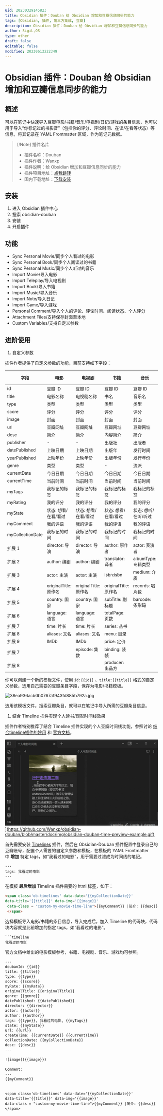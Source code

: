 ```yaml
---
uid: 20230329145823
title: Obsidian 插件：Douban 给 Obsidian 增加和豆瓣信息同步的能力
tags: [Obsidian, 插件, 第三方集成, 豆瓣]
description: Obsidian 插件：Douban 给 Obsidian 增加和豆瓣信息同步的能力
author: SigiL,OS
type: other
draft: false
editable: false
modified: 20230613222349
---
```


# Obsidian 插件：Douban 给 Obsidian 增加和豆瓣信息同步的能力

## 概述

可以在笔记中快速导入豆瓣电影/书籍/音乐/电视剧/日记/游戏的条目信息，也可以用于导入“你标记过的书影音”（包括你的评分、评论时间、在读/在看等状态）等信息，将其记录在 YAML Frontmatter 区域，作为笔记元数据。

> [!Note] 插件名片
> - 插件名称：Douban
> - 插件作者：Wanxp
> - 插件说明：给 Obsidian 增加和豆瓣信息同步的能力
> - 插件项目地址：[点我跳转](https://github.com/Wanxp/obsidian-douban)
> - 国内下载地址：[下载安装](https://pkmer.cn/products/plugin/pluginMarket/?obsidian-douban-plugin)

## 安装

1. 进入 Obsidian 插件中心
2. 搜索 obsidian-douban
3. 安装
4. 开启插件

## 功能

- Sync Personal Movie/同步个人看过的电影
- Sync Personal Book/同步个人阅读过的书籍
- Sync Personal Music/同步个人听过的音乐
- Import Movie/导入电影
- Import Teleplay/导入电视剧
- Import Book/导入书籍
- Import Music/导入音乐
- Import Note/导入日记
- Import Game/导入游戏
- Personal Comment/导入个人的评论、评论时间、阅读状态、个人评分
- Attachment Files/支持保存封面至本地
- Custom Variables/支持自定义参数

## 进阶使用

1. 自定义参数

插件作者提供了自定义参数的功能，目前支持如下字段：

|字段|电影|电视剧|书籍|音乐|日记|游戏|广播|
|---|---|---|---|---|---|---|---|
|id|豆瓣 ID|豆瓣 ID|豆瓣 ID|豆瓣 ID|豆瓣 ID|豆瓣 ID|-|
|title|电影名称|电视剧名称|书名|音乐名|日记标题|游戏名称|-|
|type|类型|类型|类型|类型|类型|类型|-|
|score|评分|评分|评分|评分|评分|评分|-|
|image|封面|封面|封面|封面|图片|封面|-|
|url|豆瓣网址|豆瓣网址|豆瓣网址|豆瓣网址|豆瓣网址|豆瓣网址|-|
|desc|简介|简介|内容简介|简介|简介|简介|-|
|publisher|-|-|出版社|出版者|发布者|发行商|-|
|datePublished|上映日期|上映日期|出版年|发行时间|发布时间|发行日期|-|
|yearPublished|上映年份|上映年份|出版年份|发行年份|发布年份|发行年份|-|
|genre|类型|类型|-|流派|-|类型|-|
|currentDate|今日日期|今日日期|今日日期|今日日期|今日日期|今日日期||
|currentTime|当前时间|当前时间|当前时间|当前时间|当前时间|当前时间||
|myTags|我标记的标签|我标记的标签|我标记的标签|我标记的标签|-|我标记的标签||
|myRating|我的评分|我的评分|我的评分|我的评分|-|我的评分||
|myState|状态: 想看/在看/看过|状态: 想看/在看/看过|状态: 想看/在看/看过|状态: 想听/在听/听过|-|状态: 想玩/在玩/玩过||
|myComment|我的评语|我的评语|我的评语|我的评语|-|我的评语||
|myCollectionDate|我标记的时间|我标记的时间|我标记的时间|我标记的时间|-|我标记的时间||
|扩展 1|director: 导演|director: 导演|author: 原作者|actor: 表演者|author: 作者|aliases: 别名||
|扩展 2|author: 编剧|author: 编剧|translator: 译者|albumType: 专辑类型|authorUrl: 作者网址|developer: 开发商||
|扩展 3|actor: 主演|actor: 主演|isbn:isbn|medium: 介质|content: 日记内容|platform: 平台||
|扩展 4|originalTitle: 原作名|originalTitle: 原作名|originalTitle: 原作名|records: 唱片数||||
|扩展 5|country: 国家|country: 国家|subTitle: 副标题|barcode: 条形码||||
|扩展 6|language: 语言|language: 语言|totalPage: 页数|||||
|扩展 7|time: 片长|time: 片长|series: 丛书|||||
|扩展 8|aliases: 又名|aliases: 又名|menu: 目录|||||
|扩展 9|IMDb|IMDb|price: 定价|||||
|扩展 7||episode: 集数|binding: 装帧|||||
|扩展 8|||producer: 出品方||||

你可以创建一个新的模板文件，使用 `id:{{id}}` 、`title:{{title}}` 格式的自定义参数，选用自己需要的豆瓣条目字段，保存为电影/书籍模板。

![38ea936acb0b0767a1943fd885b792a.jpg](https://cdn.pkmer.cn/images/38ea936acb0b0767a1943fd885b792a.jpg!pkmer)

选用该模板文件，搜索豆瓣条目，就可以在笔记中导入所需的豆瓣条目信息。

1. 结合 Timeline 插件实现个人读书/观影时间线效果

插件作者特别推荐了结合 Timeline 插件实现的个人豆瓣时间线功能，参照讨论 [结合timeline插件的妙用](https://github.com/Wanxp/obsidian-douban/issues/19#issuecomment-1428307130) 和 [官方文档](https://github.com/Wanxp/obsidian-douban/blob/master/doc/Obsidian-Douban-TimeLine.md)。

![](https://github.com/Wanxp/obsidian-douban/raw/master/doc/img/obsidian-douban-time-preview-example.gif)](<https://github.com/Wanxp/obsidian-douban/blob/master/doc/img/obsidian-douban-time-preview-example.gif)>

首先需要安装 [Timelines](https://github.com/Darakah/obsidian-timelines) 插件，然后在 Obsidian-Douban 插件配置中登录自己的豆瓣账号，配置个人需要的自定义参数和模板，在模板的 YAML Frontmatter 中 **增加** 特定 tags，如“我看过的电影”，用于需要过滤成为时间线的笔记。

````
---
tags: 我看过的电影
---
````

在模板 **最后增加** Timeline 插件需要的 html 标签，如下：

````html
<span class='ob-timelines' data-date='{{myCollectionDate}}' 
data-title='{{title}}' data-img='{{image}}'
 data-class = "custom-my-movie-time-line">{{myComment}} |简介: {{desc}}
 </span> 
````

选择模板导入电影/书籍的条目信息，导入完成后，加入 Timeline 的代码块，代码块内容就是此前增加的指定 tags，如“我看过的电影”。

````
```timeline
我看过的电影
````

官方文档中给出的电影模板参考，书籍、电视剧、音乐、游戏均可参照。

````
---
doubanId: {{id}}
title: {{title}}
type: {{type}}
score: {{score}}
myRate: {{myRate}}
originalTitle: {{originalTitle}}
genre: {{genre}}
datePublished: {{datePublished}}
director: {{director}}
actor: {{actor}}
author: {{author}}
tags: {{type}}, 我看过的电影, {{myTags}}
state: {{myState}}
url: {{url}}
createTime: {{currentDate}} {{currentTime}}
collectionDate: {{myCollectionDate}}
desc: {{desc}}
---

![image]({{image}})

Comment: 
---
{{myComment}}


<span class='ob-timelines' data-date='{{myCollectionDate}}'
data-title='{{title}}' data-img='{{image}}'
data-class = "custom-my-movie-time-line">{{myComment}} |简介: {{desc}}
</span> 
````